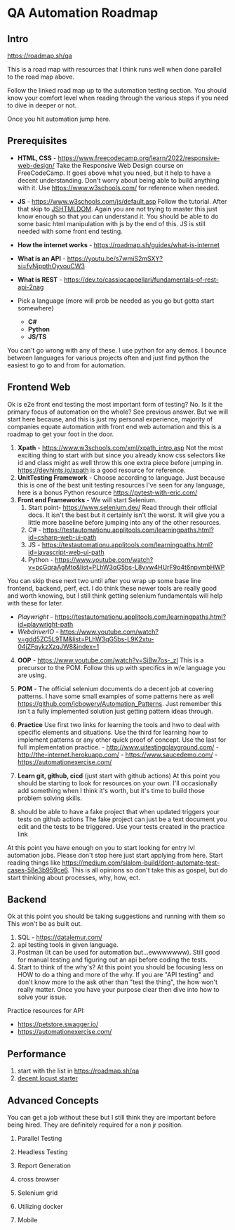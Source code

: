 # QA Automation Roadmap

## Intro
https://roadmap.sh/qa

This is a road map with resources that I think runs well when done parallel to the road map above.

Follow the linked road map up to the automation testing section. You should know your comfort level when reading through the various steps if you need to dive in deeper or not.

Once you hit automation jump here.

## Prerequisites

-  **HTML, CSS** - <https://www.freecodecamp.org/learn/2022/responsive-web-design/>
	  Take the Responsive Web Design course on FreeCodeCamp. It goes above what you need, but it help to have a decent understanding. Don't worry about being able to build anything with it. Use <https://www.w3schools.com/> for reference when needed.

- **JS** - <https://www.w3schools.com/js/default.asp>
	  Follow the tutorial. After that skip to [JSHTMLDOM](https://www.w3schools.com/js/js_htmldom.asp). Again you are not trying to master this just know enough so that you can understand it. You should be able to do some basic html manipulation with js by the end of this. JS is still needed with some front end testing.

- **How the internet works** - <https://roadmap.sh/guides/what-is-internet>
		
- **What is an API** - <https://youtu.be/s7wmiS2mSXY?si=fvNjppthOyvouCW3>
		
- **What is REST** - <https://dev.to/cassiocappellari/fundamentals-of-rest-api-2nag>
		

- Pick a language (more will prob be needed as you go but gotta start somewhere)
	- **C#**
	- **Python**
	- **JS/TS**

You can't go wrong with any of these. I use python for any demos. I bounce between languages for various projects often and just find python the easiest to go to and from for automation.

## Frontend Web
Ok is e2e front end testing the most important form of testing? No. Is it the primary focus of automation on the whole? See previous answer. But we will start here because, and this is just my personal experience, majority of companies equate automation with front end web automation and this is a roadmap to get your foot in the door. 

1.  **Xpath** - <https://www.w3schools.com/xml/xpath_intro.asp>
		Not the most exciting thing to start with but since you already know css selectors like id and class might as well throw this one extra piece before jumping in. <https://devhints.io/xpath> is a good resource for reference. 
2. **UnitTesting Framework** - Choose according to language. Just because this is one of the best unit testing resources I've seen for any language, here is a bonus Python resource <https://pytest-with-eric.com/> 
3. **Front end Frameworks** - We will start Selenium.
	1. Start point- <https://www.selenium.dev/> Read through their official docs. It isn't the best but it certainly isn't the worst. It will give you a little more baseline before jumping into any of the other resources.
	2. *C#* - <https://testautomationu.applitools.com/learningpaths.html?id=csharp-web-ui-path>
	3. JS - <https://testautomationu.applitools.com/learningpaths.html?id=javascript-web-ui-path>
	4. Python - <https://www.youtube.com/watch?v=pcGqraAgMto&list=PLhW3qG5bs-L8vvw4HUrF9o4t6npvmbHWP>

You can skip these next two until after you wrap up some base line frontend, backend, perf, ect. I do think these newer tools are really good and worth knowing, but I still think getting selenium fundamentals will help with these for later. 

- *Playwright* - <https://testautomationu.applitools.com/learningpaths.html?id=playwright-path>
- *WebdriverIO* - <https://www.youtube.com/watch?v=gdd5ZC5L9TM&list=PLhW3qG5bs-L9K2xtu-04jZFqykzXzqJW8&index=1>

4. **OOP** - <https://www.youtube.com/watch?v=SiBw7os-_zI>
		This is a precursor to the POM. Follow this up with specifics in w/e language you are using.
5. **POM** - The official selenium documents do a decent job at covering patterns. I have some small examples of some patterns here as well <https://github.com/jcbowery/Automation_Patterns>. Just remember this isn't a fully implemented solution just getting pattern ideas through.

6. **Practice**
Use first two links for learning the tools and hwo to deal with specific elements and situations. Use the third for learning how to implement patterns or any other quick proof of concept. Use the last for full implementation practice. 
		- <http://www.uitestingplayground.com/> 
		- <http://the-internet.herokuapp.com/>
		- <https://www.saucedemo.com/>
		- <https://automationexercise.com/>

7. **Learn git, github, cicd** (just start with github actions)
		At this point you should be starting to look for resources on your own. I'll occasionally add something when I think it's worth, but it's time to build those problem solving skills.

8. should be able to have a fake project that when updated triggers your tests on github actions
		The fake project can just be a text document you edit and the tests to be triggered. Use your tests created in the practice link


At this point you have enough on you to start looking for entry lvl automation jobs. Please don't stop here just start applying from here. Start reading things like <https://medium.com/slalom-build/dont-automate-test-cases-58e3b959ce6>. This is all opinions so don't take this as gospel, but do start thinking about processes, why, how, ect.



## Backend
Ok at this point you should be taking suggestions and running with them so This won't be as built out. 

1. SQL - https://datalemur.com/
2. api testing tools in given language. 
3. Postman (It can be used for automation but...ewwwwwww). Still good for manual testing and figuring out an api before coding the tests. 
4. Start to think of the why's? 
		At this point you should be focusing less on HOW to do a thing and more of the why. If you are "API testing" and don't know more to the ask other than "test the thing", the how won't really matter. Once you have your purpose clear then dive into how to solve your issue. 

Practice resources for API:
- <https://petstore.swagger.io/>
- <https://automationexercise.com/>

## Performance
1. start with the list in <https://roadmap.sh/qa>
2. [decent locust starter](https://www.youtube.com/watch?v=q45WwSOC42Q&list=PLJ9A48W0kpRKMCzJARCObgJs3SinOewp5&index=1)

## Advanced Concepts
You can get a job without these but I still think they are important before being hired. They are definitely required for a non jr position. 

1. Parallel Testing

2. Headless Testing

3. Report Generation

4. cross browser

10. Selenium grid

11. Utilizing docker

12. Mobile

